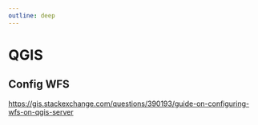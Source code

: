 ```yaml
---
outline: deep
---
```


# QGIS

## Config WFS

<https://gis.stackexchange.com/questions/390193/guide-on-configuring-wfs-on-qgis-server>
